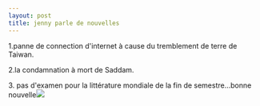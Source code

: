 ```yaml
---
layout: post
title: jenny parle de nouvelles
---
```


<p>1.panne de connection d&#39;internet à cause du tremblement de terre de Taiwan. </p>
<p>2.la condamnation à mort de Saddam.</p>
<p>3. pas d&#39;examen pour la littérature mondiale de la fin de semestre&#8230;bonne nouvelle<img src="/modules/tinymce/tinymce/jscripts/tiny_mce/plugins/emotions/images/smiley-smile.gif" /> </p>
<p></p>
